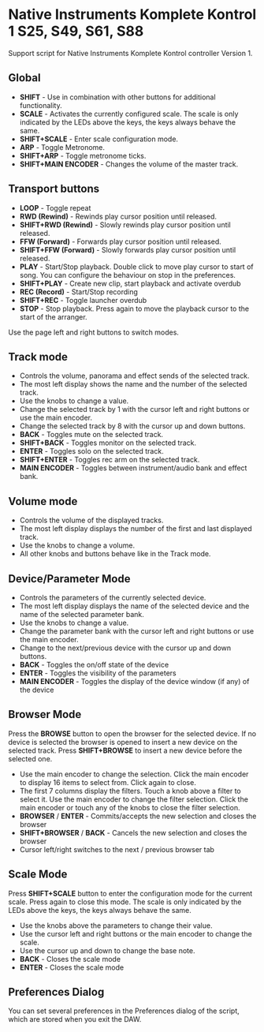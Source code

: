 # Native Instruments Komplete Kontrol 1 S25, S49, S61, S88

Support script for Native Instruments Komplete Kontrol controller Version 1.

## Global

* **SHIFT** - Use in combination with other buttons for additional functionality.
* **SCALE** - Activates the currently configured scale. The scale is only indicated by the LEDs above the keys, the keys always behave the same.
* **SHIFT+SCALE** - Enter scale configuration mode.
* **ARP** - Toggle Metronome.
* **SHIFT+ARP** - Toggle metronome ticks.
* **SHIFT+MAIN ENCODER** - Changes the volume of the master track.

## Transport buttons

* **LOOP** - Toggle repeat
* **RWD (Rewind)** - Rewinds play cursor position until released.
* **SHIFT+RWD (Rewind)** - Slowly rewinds play cursor position until released.
* **FFW (Forward)** - Forwards play cursor position until released.
* **SHIFT+FFW (Forward)** - Slowly forwards play cursor position until released.
* **PLAY** - Start/Stop playback. Double click to move play cursor to start of song. You can configure the behaviour on stop in the preferences.
* **SHIFT+PLAY** - Create new clip, start playback and activate overdub
* **REC (Record)** - Start/Stop recording
* **SHIFT+REC** - Toggle launcher overdub
* **STOP** - Stop playback. Press again to move the playback cursor to the start of the arranger.

Use the page left and right buttons to switch modes.

## Track mode

* Controls the volume, panorama and effect sends of the selected track.
* The most left display shows the name and the number of the selected track.
* Use the knobs to change a value.
* Change the selected track by 1 with the cursor left and right buttons or use the main encoder.
* Change the selected track by 8 with the cursor up and down buttons.
* **BACK** - Toggles mute on the selected track.
* **SHIFT+BACK** - Toggles monitor on the selected track.
* **ENTER** - Toggles solo on the selected track.
* **SHIFT+ENTER** - Toggles rec arm on the selected track.
* **MAIN ENCODER** - Toggles between instrument/audio bank and effect bank.

## Volume mode

* Controls the volume of the displayed tracks.
* The most left display displays the number of the first and last displayed track.
* Use the knobs to change a volume.
* All other knobs and buttons behave like in the Track mode.
  
## Device/Parameter Mode

* Controls the parameters of the currently selected device.
* The most left display displays the name of the selected device and the name of the selected parameter bank.
* Use the knobs to change a value.
* Change the parameter bank with the cursor left and right buttons or use the main encoder.
* Change to the next/previous device with the cursor up and down buttons.
* **BACK** - Toggles the on/off state of the device
* **ENTER** - Toggles the visibility of the parameters
* **MAIN ENCODER** - Toggles the display of the device window (if any) of the device

## Browser Mode

Press the **BROWSE** button to open the browser for the selected device. If no device is selected the browser is opened to insert a new device on the selected track. Press **SHIFT+BROWSE** to insert a new device before the selected one.

* Use the main encoder to change the selection. Click the main encoder to display 16 items to select from. Click again to close.
* The first 7 columns display the filters. Touch a knob above a filter to select it. Use the main encoder to change the filter selection. Click the main encoder or touch any of the knobs to close the filter selection.
* **BROWSER** / **ENTER** - Commits/accepts the new selection and closes the browser
* **SHIFT+BROWSER** / **BACK** - Cancels the new selection and closes the browser
* Cursor left/right switches to the next / previous browser tab

## Scale Mode

Press **SHIFT+SCALE** button to enter the configuration mode for the current scale. Press again to close this mode. The scale is only indicated by the LEDs above the keys, the keys always behave the same.

* Use the knobs above the parameters to change their value.
* Use the cursor left and right buttons or the main encoder to change the scale.
* Use the cursor up and down to change the base note.
* **BACK** - Closes the scale mode
* **ENTER** - Closes the scale mode

## Preferences Dialog

You can set several preferences in the Preferences dialog of the script, which are stored when you exit the DAW.
